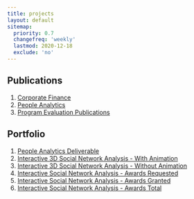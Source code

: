 ```yaml
---
title: projects
layout: default
sitemap:
  priority: 0.7
  changefreq: 'weekly'
  lastmod: 2020-12-18
  exclude: 'no'
---
```

## Publications
1. <a href="https://github.com/odenipinedo/projects/tree/master/Finance" target="_blank" rel="noopener noreferrer">Corporate Finance</a>
2. <a href="https://github.com/odenipinedo/projects/tree/master/Analytics" target="_blank" rel="noopener noreferrer">People Analytics</a>
3. <a href="https://github.com/odenipinedo/projects/tree/master/Evaluation" target="_blank" rel="noopener noreferrer">Program Evaluation Publications</a>


## Portfolio
1. <a href="https://github.com/odenipinedo/projects/tree/master/Analytics" target="_blank" rel="noopener noreferrer">People Analytics Deliverable</a>
2. <a href="https://pinedo.org/projects/graphjs_animation_without_labels.html" target="_blank" rel="noopener noreferrer">Interactive 3D Social Network Analysis - With Animation</a>
3. <a href="https://pinedo.org/projects/graphjs_without_labels.html" target="_blank" rel="noopener noreferrer">Interactive 3D Social Network Analysis - Without Animation</a>
4. <a href="https://pinedo.org/projects/interactive_graph_1_no_labels.html" target="_blank" rel="noopener noreferrer">Interactive Social Network Analysis - Awards Requested</a>
5. <a href="https://pinedo.org/projects/interactive_graph_2_no_labels.html" target="_blank" rel="noopener noreferrer">Interactive Social Network Analysis - Awards Granted</a>
6. <a href="https://pinedo.org/projects/interactive_graph_3_no_labels.html" target="_blank" rel="noopener noreferrer">Interactive Social Network Analysis - Awards Total</a>

<!-- <a href="" target="_blank" rel="noopener noreferrer"></a> -->
